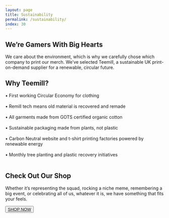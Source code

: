 ```yaml
---
layout: page
title: Sustainability
permalink: /sustainability/
index: 30
---
```


<div class="section sectionBorderBottom">
  <div class="sectionColumnMain">
    <h2>We’re Gamers With Big Hearts</h2>
    <p>
    We care about the environment, which is why we carefully chose which company to print our merch. We’ve selected Teemill, a sustainable UK print-on-demand supplier for a renewable, circular future.
    </p>
  </div>
  <div class="sectionColumnSub">
  </div>
</div>

<div class="section sectionBorderBottom">
  <div class="sectionColumnHalf">
  </div>
  <div class="sectionColumnHalf">
    <h2>Why Teemill?</h2>
    <p>
      • First working Circular Economy for clothing<br><br>
      • Remill tech means old material is recovered and remade<br><br>
      • All garments made from GOTS certified organic cotton<br><br>
      • Sustainable packaging made from plants, not plastic<br><br>
      • Carbon Neutral website and t-shirt printing factories powered by renewable energy<br><br>
      • Monthly tree planting and plastic recovery initiatives<br><br>
    </p>
  </div>
</div>

<div class="section">
  <div class="sectionColumnMain">
    <h2>Check Out Our Shop</h2>
    <p>
    Whether it’s representing the squad, rocking a niche meme, remembering a big event, or celebrating all of us, whatever it is, we have something that fits your feels. 
    </p>
  </div>
  <div class="sectionColumnSub">
    <button class="navButton">
          <a href="https://www.patreon.com/derpcompany">SHOP NOW</a>
    </button>
  </div>
</div>



